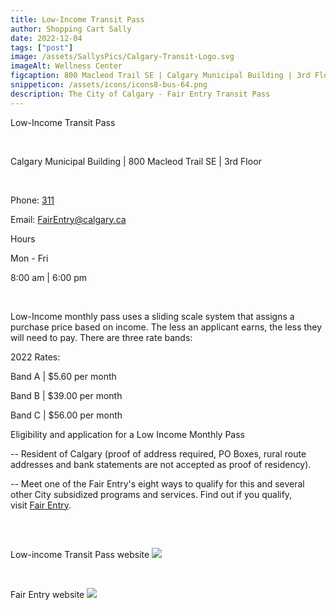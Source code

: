```yaml
---
title: Low-Income Transit Pass
author: Shopping Cart Sally
date: 2022-12-04
tags: ["post"]
image: /assets/SallysPics/Calgary-Transit-Logo.svg
imageAlt: Wellness Center
figcaption: 800 Macleod Trail SE | Calgary Municipal Building | 3rd Floor
snippeticon: /assets/icons/icons8-bus-64.png
description: The City of Calgary - Fair Entry Transit Pass
---
```


<p class="subHeader">Low-Income Transit Pass</p>
<br>

Calgary Municipal Building  | 800 Macleod Trail SE | 3rd Floor

<br>

Phone: <a href="tel:311">311</a>

Email: <a href="mailto:FairEntry@calgary.ca">FairEntry@calgary.ca</a>

<p class="subHeader">Hours</p>

Mon - Fri

8:00 am | 6:00 pm


<br>

Low-Income monthly pass uses a sliding scale system that assigns a purchase price based on income. The less an applicant earns, the less they will need to pay. There are three rate bands:

<p class="subHeader">2022 Rates:</p>

Band A | $5.60 per month

Band B | $39.00 per month

Band C | $56.00 per month

<p class="subHeader">Eligibility and application for a Low Income Monthly Pass</p>

-- Resident of Calgary (proof of address required, PO Boxes, rural route addresses and bank statements are not accepted as proof of residency).

-- Meet one of the Fair Entry's eight ways to qualify for this and several other City subsidized programs and services. Find out if you qualify, visit <a href="https://www.calgary.ca/social-services/low-income/fair-entry-subsidy.html" target="_blank">Fair Entry</a>.

<pre>


</pre>

<div class="post__link">
<p>Low-income Transit Pass website
<a href="https://www.calgary.ca/content/transit/en/home/fares---passes/passes/low-income-monthly-pass.html" target="_blank"><img src="/assets/SallysPics/Calgary-Transit-Logo.svg"></a>
</div>

<br>

<div class="post__link">
<p>Fair Entry website
<a href="https://www.calgary.ca/social-services/low-income/fair-entry-subsidy.html" target="_blank"><img src="/assets/SallysPics/coc-logo-simplify.svg"></a>
</div>
